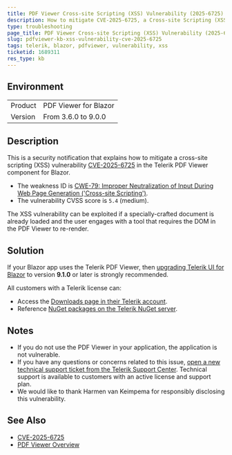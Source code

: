 ```yaml
---
title: PDF Viewer Cross-site Scripting (XSS) Vulnerability (2025-6725)
description: How to mitigate CVE-2025-6725, a Cross-site Scripting (XSS) vulnerability in the Telerik PDF Viewer for Blazor.
type: troubleshooting
page_title: PDF Viewer Cross-site Scripting (XSS) Vulnerability (2025-6725)
slug: pdfviewer-kb-xss-vulnerability-cve-2025-6725
tags: telerik, blazor, pdfviewer, vulnerability, xss
ticketid: 1689311
res_type: kb
---
```


## Environment

<table>
    <tbody>
        <tr>
            <td>Product</td>
            <td>PDF Viewer for Blazor</td>
        </tr>
        <tr>
            <td>Version</td>
            <td>From 3.6.0 to 9.0.0</td>
        </tr>
    </tbody>
</table>

## Description

This is a security notification that explains how to mitigate a cross-site scripting (XSS) vulnerability [CVE-2025-6725](https://www.cve.org/CVERecord?id=CVE-2025-6725) in the Telerik PDF Viewer component for Blazor.

* The weakness ID is [CWE-79: Improper Neutralization of Input During Web Page Generation ('Cross-site Scripting')](https://cwe.mitre.org/data/definitions/79.html).
* The vulnerability CVSS score is `5.4` (medium).

The XSS vulnerability can be exploited if a specially-crafted document is already loaded and the user engages with a tool that requires the DOM in the PDF Viewer to re-render.

## Solution

If your Blazor app uses the Telerik PDF Viewer, then [upgrading Telerik UI for Blazor](slug:upgrade-tutorial) to version **9.1.0** or later is strongly recommended.

All customers with a Telerik license can:

* Access the [Downloads page in their Telerik account](https://www.telerik.com/account/downloads/product-download).
* Reference [NuGet packages on the Telerik NuGet server](slug:installation/nuget).

## Notes

* If you do not use the PDF Viewer in your application, the application is not vulnerable.
* If you have any questions or concerns related to this issue, [open a new technical support ticket from the Telerik Support Center](https://www.telerik.com/account/support-center/contact-us/). Technical support is available to customers with an active license and support plan.
* We would like to thank Harmen van Keimpema for responsibly disclosing this vulnerability.

## See Also

* [CVE-2025-6725](https://www.cve.org/CVERecord?id=CVE-2025-6725)
* [PDF Viewer Overview](slug:pdfviewer-overview)
